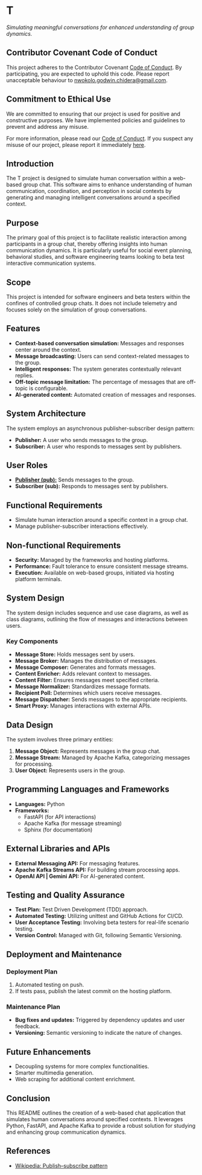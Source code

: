 # T

*Simulating meaningful conversations for enhanced understanding of group dynamics.*

## Contributor Covenant Code of Conduct

This project adheres to the Contributor Covenant [Code of Conduct](CODE_OF_CONDUCT.md). By participating, you are expected to uphold this code. Please report unacceptable behaviour to [nwokolo.godwin.chidera@gmail.com](mailto:nwokolo.godwin.chidera@gmail.com).

## Commitment to Ethical Use

We are committed to ensuring that our project is used for positive and constructive purposes. We have implemented policies and guidelines to prevent and address any misuse.

For more information, please read our [Code of Conduct](CODE_OF_CONDUCT.md).
If you suspect any misuse of our project, please report it immediately [here](https://github.com/alvindera97/T/issues/new?template=report-abuse.md).

## Introduction

The T project is designed to simulate human conversation within a web-based group chat. This software aims to enhance understanding of human communication, coordination, and perception in social contexts by generating and managing intelligent conversations around a specified context.

## Purpose

The primary goal of this project is to facilitate realistic interaction among participants in a group chat, thereby offering insights into human communication dynamics. It is particularly useful for social event planning, behavioral studies, and software engineering teams looking to beta test interactive communication systems.

## Scope

This project is intended for software engineers and beta testers within the confines of controlled group chats. It does not include telemetry and focuses solely on the simulation of group conversations.

## Features

- **Context-based conversation simulation:** Messages and responses center around the context.
- **Message broadcasting:** Users can send context-related messages to the group.
- **Intelligent responses:** The system generates contextually relevant replies.
- **Off-topic message limitation:** The percentage of messages that are off-topic is configurable.
- **AI-generated content:** Automated creation of messages and responses.

## System Architecture

The system employs an asynchronous publisher-subscriber design pattern:

- **Publisher:** A user who sends messages to the group.
- **Subscriber:** A user who responds to messages sent by publishers.

## User Roles

- [**Publisher (pub):**](https://github.com/alvindera97/T/blob/dev/design/docs/Publisher.md#publisher) Sends messages to the group.
- **Subscriber (sub):** Responds to messages sent by publishers.

## Functional Requirements

- Simulate human interaction around a specific context in a group chat.
- Manage publisher-subscriber interactions effectively.

## Non-functional Requirements

- **Security:** Managed by the frameworks and hosting platforms.
- **Performance:** Fault tolerance to ensure consistent message streams.
- **Execution:** Available on web-based groups, initiated via hosting platform terminals.

## System Design

The system design includes sequence and use case diagrams, as well as class diagrams, outlining the flow of messages and interactions between users.

### Key Components

- **Message Store:** Holds messages sent by users.
- **Message Broker:** Manages the distribution of messages.
- **Message Composer:** Generates and formats messages.
- **Content Enricher:** Adds relevant context to messages.
- **Content Filter:** Ensures messages meet specified criteria.
- **Message Normalizer:** Standardizes message formats.
- **Recipient Poll:** Determines which users receive messages.
- **Message Dispatcher:** Sends messages to the appropriate recipients.
- **Smart Proxy:** Manages interactions with external APIs.

## Data Design

The system involves three primary entities:

1. **Message Object:** Represents messages in the group chat.
2. **Message Stream:** Managed by Apache Kafka, categorizing messages for processing.
3. **User Object:** Represents users in the group.

## Programming Languages and Frameworks

- **Languages:** Python
- **Frameworks:**
  - FastAPI (for API interactions)
  - Apache Kafka (for message streaming)
  - Sphinx (for documentation)

## External Libraries and APIs

- **External Messaging API:** For messaging features.
- **Apache Kafka Streams API:** For building stream processing apps.
- **OpenAI API | Gemini API:** For AI-generated content.

## Testing and Quality Assurance

- **Test Plan:** Test Driven Development (TDD) approach.
- **Automated Testing:** Utilizing unittest and GitHub Actions for CI/CD.
- **User Acceptance Testing:** Involving beta testers for real-life scenario testing.
- **Version Control:** Managed with Git, following Semantic Versioning.

## Deployment and Maintenance

### Deployment Plan

1. Automated testing on push.
2. If tests pass, publish the latest commit on the hosting platform.

### Maintenance Plan

- **Bug fixes and updates:** Triggered by dependency updates and user feedback.
- **Versioning:** Semantic versioning to indicate the nature of changes.

## Future Enhancements

- Decoupling systems for more complex functionalities.
- Smarter multimedia generation.
- Web scraping for additional content enrichment.

## Conclusion

This README outlines the creation of a web-based chat application that simulates human conversations around specified contexts. It leverages Python, FastAPI, and Apache Kafka to provide a robust solution for studying and enhancing group communication dynamics.

## References

- [Wikipedia: Publish–subscribe pattern](https://en.wikipedia.org/wiki/Publish%E2%80%93subscribe_pattern)
